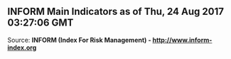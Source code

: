 ## INFORM Main Indicators as of Thu, 24 Aug 2017 03:27:06 GMT

Source: **INFORM (Index For Risk Management) - http://www.inform-index.org**